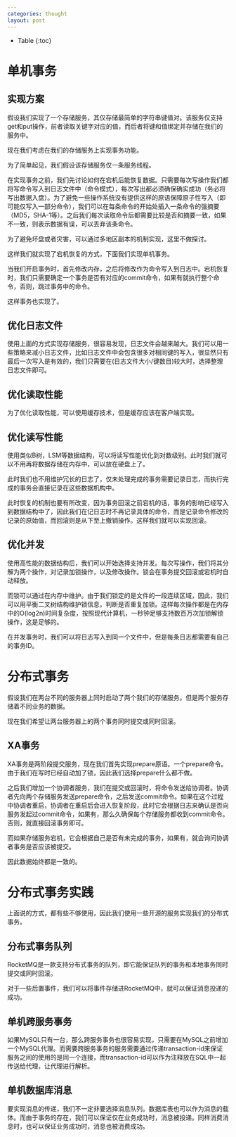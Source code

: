 ```yaml
---
categories: thought
layout: post
---
```


- Table
{:toc}

# 单机事务

## 实现方案

假设我们实现了一个存储服务，其仅存储最简单的字符串键值对。该服务仅支持get和put操作，前者读取关键字对应的值，而后者将键和值绑定并存储在我们的服务中。

现在我们考虑在我们的存储服务上实现事务功能。

为了简单起见，我们假设该存储服务仅一条服务线程。

在实现事务之前，我们先讨论如何在宕机后能恢复数据。只需要每次写操作我们都将写命令写入到日志文件中（命令模式），每次写出都必须确保确实成功（务必将写出数据入盘）。为了避免一些操作系统没有提供这样的原语保障原子性写入（即可能仅写入一部分命令），我们可以在每条命令的开始处插入一条命令的强摘要（MD5，SHA-1等）。之后我们每次读取命令后都需要比较是否和摘要一致，如果不一致，则表示数据有误，可以丢弃该条命令。

为了避免坏盘或者灾害，可以通过多地区副本的机制实现，这里不做探讨。

这样我们就实现了宕机恢复的方式，下面我们实现单机事务。

当我们开启事务时，首先修改内存，之后将修改作为命令写入到日志中。宕机恢复时，我们只需要确定一个事务是否有对应的commit命令，如果有就执行整个命令，否则，跳过事务中的命令。

这样事务也实现了。

## 优化日志文件

使用上面的方式实现存储服务，很容易发现，日志文件会越来越大。我们可以用一些策略来减小日志文件，比如日志文件中会包含很多对相同键的写入，很显然只有最后一次写入是有效的，我们只需要在(日志文件大小/键数目)较大时，选择整理日志文件即可。

## 优化读取性能

为了优化读取性能，可以使用缓存技术，但是缓存应该在客户端实现。

## 优化读写性能

使用类似B树，LSM等数据结构，可以将读写性能优化到对数级别。此时我们就可以不用再将数据存储在内存中，可以放在硬盘上了。

此时我们也不用维护冗长的日志了，仅未处理完成的事务需要记录日志，而执行完成的事务会直接记录在这些数据机构中。

此时恢复的机制也要有所改变，因为事务回滚之前宕机的话，事务的影响已经写入到数据结构中了，因此我们在记日志时不再记录具体的命令，而是记录命令修改的记录的原始值，而回滚则是从下至上撤销操作。这样我们就可以实现回滚。

## 优化并发

使用高性能的数据结构后，我们可以开始选择支持并发。每次写操作，我们将其分解为两个操作，对记录加锁操作，以及修改操作。锁会在事务提交回滚或宕机时自动释放。

而锁可以通过在内存中维护。由于我们锁定的是文件的一段连续区域，因此，我们可以用平衡二叉树结构维护锁信息，判断是否重复加锁。这样每次操作都是在内存中的O(log2n)时间复杂度，按照现代计算机，一秒钟足够支持数百万次加锁解锁操作，这是足够的。

在并发事务时，我们可以将日志写入到同一个文件中，但是每条日志都需要有自己的事务ID。

# 分布式事务

假设我们在两台不同的服务器上同时启动了两个我们的存储服务。但是两个服务存储着不同业务的数据。

现在我们希望让两台服务器上的两个事务同时提交或同时回滚。

## XA事务

XA事务是两阶段提交服务，现在我们首先实现prepare原语。一个prepare命令。由于我们在写时已经自动加了锁，因此我们选择prepare什么都不做。

之后我们增加一个协调者服务，我们在提交或回滚时，将命令发送给协调者。协调者先向两个存储服务发送prepare命令，之后发送commit命令。如果在这个过程中协调者重启，协调者在重启后会进入恢复阶段，此时它会根据日志来确认是否向服务发起过commit命令，如果有，那么久确保每个存储服务都收到commit命令。否则，就直接回滚事务即可。

而如果存储服务宕机，它会根据自己是否有未完成的事务，如果有，就会询问协调者事务是否应该被提交。

因此数据始终都是一致的。

# 分布式事务实践

上面说的方式，都有些不够使用，因此我们使用一些开源的服务实现我们的分布式事务。

## 分布式事务队列

RocketMQ是一款支持分布式事务的队列，即它能保证队列的事务和本地事务同时提交或同时回滚。

对于一些后置事件，我们可以将事件存储进RocketMQ中，就可以保证消息投递的成功。

## 单机跨服务事务

如果MySQL只有一台，那么跨服务事务也很容易实现，只需要在MySQL之前增加一个MySQL代理。而需要跨服务事务的服务需要通过传递transaction-id来保证服务之间的使用的是同一个连接，而transaction-id可以作为注释放在SQL中一起传送给代理，让代理进行解析。

## 单机数据库消息

要实现消息的传递，我们不一定非要选择消息队列。数据库表也可以作为消息的载体。而由于事务的存在，我们可以保证仅在业务成功时，消息被投递。同样消费消息时，也可以保证业务成功时，消息也被消费成功。